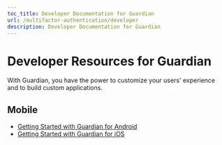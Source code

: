 ```yaml
---
toc_title: Developer Documentation for Guardian
url: /multifactor-authentication/developer
description: Developer Documentation for Guardian
---
```


# Developer Resources for Guardian

With Guardian, you have the power to customize your users' experience and to build custom applications. 

## Mobile
* [Getting Started with Guardian for Android](/multifactor-authentication/developer/libraries/android)
* [Getting Started with Guardian for iOS](/multifactor-authentication/developer/libraries/ios)
